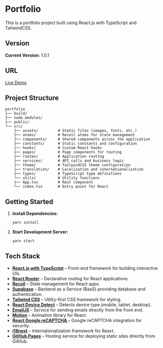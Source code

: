 # Portfolio

This is a portfolio project built using React.js with TypeScript and TailwindCSS.

## Version

**Current Version:** 1.0.1

## URL

[Live Demo](https://mkarenko.com)

## Project Structure

```
portfolio
├── build/
├── node_modules/
├── public/
└── src/
    ├── assets/         # Static files (images, fonts, etc.)
    ├── atoms/          # Recoil atoms for state management
    ├── components/     # Shared components across the application
    ├── constants/      # Static constants and configuration
    ├── hooks/          # Custom React hooks
    ├── pages/          # Page components for routing
    ├── routes/         # Application routing
    ├── services/       # API calls and business logic
    ├── theme/          # TailwindCSS theme configuration
    ├── translation/    # Localization and internationalization
    ├── types/          # TypeScript type definitions
    └── utils/          # Utility functions
    ├── App.tsx         # Root component
    └── index.tsx       # Entry point for React
```

## Getting Started

1. **Install Dependencies:**

   ```bash
   yarn install
   ```

2. **Start Development Server:**

   ```bash
   yarn start
   ```

## Tech Stack

- **[React.js with TypeScript](https://react.dev/)** – Front-end framework for building interactive
  UIs.
- **[React Router](https://reactrouter.com/)** – Declarative routing for React applications.
- **[Recoil](https://recoiljs.org/)** – State management for React apps.
- **[Supabase](https://supabase.com/)** – Backend as a Service (BaaS) providing database and
  authentication.
- **[Tailwind CSS](https://tailwindcss.com/)** – Utility-first CSS framework for styling.
- **[React Device Detect](https://www.npmjs.com/package/react-device-detect)** – Detects device type
  (mobile, tablet, desktop).
- **[EmailJS](https://www.emailjs.com/)** – Service for sending emails directly from the front end.
- **[Motion](https://motion.dev/)** – Animation library for React.
- **[React Google reCAPTCHA ](https://www.npmjs.com/package/react-google-recaptcha)** – Google
  reCAPTCHA integration for security.
- **[i18next](https://www.i18next.com/)** – Internationalization framework for React.
- **[GitHub Pages](https://pages.github.com/)** – Hosting service for deploying static sites
  directly from GitHub.
